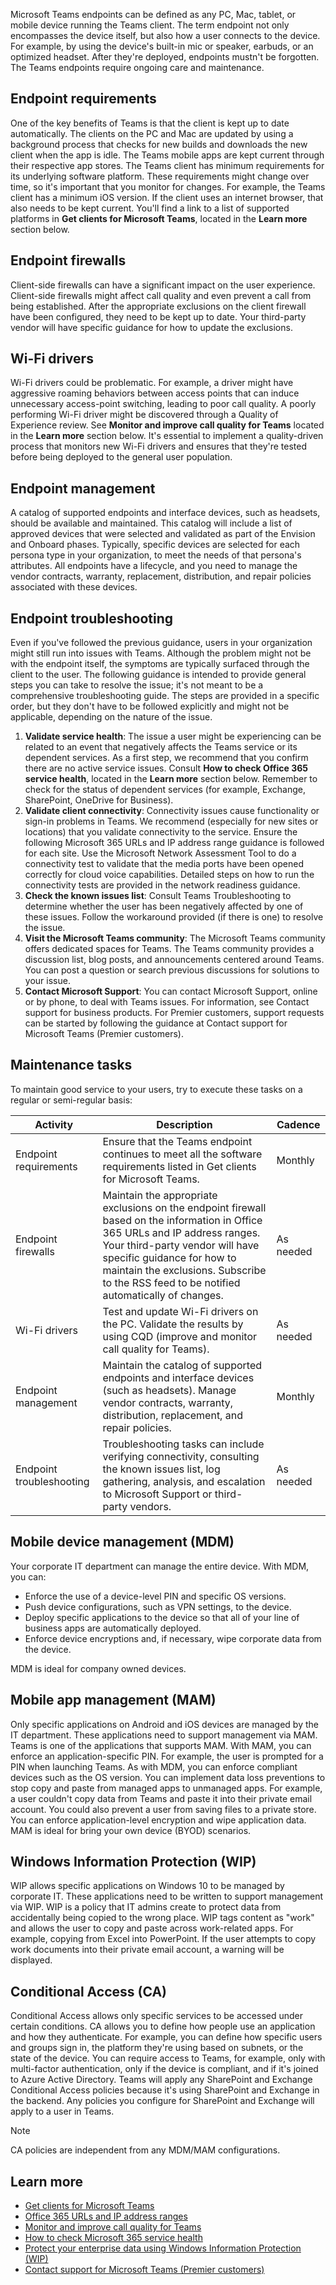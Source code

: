 Microsoft Teams endpoints can be defined as any PC, Mac, tablet, or mobile device running the Teams client. The term endpoint not only encompasses the device itself, but also how a user connects to the device. For example, by using the device's built-in mic or speaker, earbuds, or an optimized headset. After they're deployed, endpoints mustn't be forgotten. The Teams endpoints require ongoing care and maintenance.

## Endpoint requirements

One of the key benefits of Teams is that the client is kept up to date automatically. The clients on the PC and Mac are updated by using a background process that checks for new builds and downloads the new client when the app is idle. The Teams mobile apps are kept current through their respective app stores.
The Teams client has minimum requirements for its underlying software platform. These requirements might change over time, so it's important that you monitor for changes. For example, the Teams client has a minimum iOS version. If the client uses an internet browser, that also needs to be kept current. You'll find a link to a list of supported platforms in **Get clients for Microsoft Teams**, located in the **Learn more** section below.

## Endpoint firewalls

Client-side firewalls can have a significant impact on the user experience. Client-side firewalls might affect call quality and even prevent a call from being established. After the appropriate exclusions on the client firewall have been configured, they need to be kept up to date. Your third-party vendor will have specific guidance for how to update the exclusions.

## Wi-Fi drivers

Wi-Fi drivers could be problematic. For example, a driver might have aggressive roaming behaviors between access points that can induce unnecessary access-point switching, leading to poor call quality. A poorly performing Wi-Fi driver might be discovered through a Quality of Experience review. See **Monitor and improve call quality for Teams** located in the **Learn more** section below. It's essential to implement a quality-driven process that monitors new Wi-Fi drivers and ensures that they're tested before being deployed to the general user population.

## Endpoint management

A catalog of supported endpoints and interface devices, such as headsets, should be available and maintained. This catalog will include a list of approved devices that were selected and validated as part of the Envision and Onboard phases. Typically, specific devices are selected for each persona type in your organization, to meet the needs of that persona's attributes. All endpoints have a lifecycle, and you need to manage the vendor contracts, warranty, replacement, distribution, and repair policies associated with these devices.

## Endpoint troubleshooting

Even if you've followed the previous guidance, users in your organization might still run into issues with Teams. Although the problem might not be with the endpoint itself, the symptoms are typically surfaced through the client to the user. The following guidance is intended to provide general steps you can take to resolve the issue; it's not meant to be a comprehensive troubleshooting guide. The steps are provided in a specific order, but they don't have to be followed explicitly and might not be applicable, depending on the nature of the issue.

1. **Validate service health**: The issue a user might be experiencing can be related to an event that negatively affects the Teams service or its dependent services. As a first step, we recommend that you confirm there are no active service issues. Consult **How to check Office 365 service health**, located in the **Learn more** section below. Remember to check for the status of dependent services (for example, Exchange, SharePoint, OneDrive for Business).
1. **Validate client connectivity**: Connectivity issues cause functionality or sign-in problems in Teams. We recommend (especially for new sites or locations) that you validate connectivity to the service. Ensure the following Microsoft 365 URLs and IP address range guidance is followed for each site. Use the Microsoft Network Assessment Tool to do a connectivity test to validate that the media ports have been opened correctly for cloud voice capabilities. Detailed steps on how to run the connectivity tests are provided in the network readiness guidance.
1. **Check the known issues list**: Consult Teams Troubleshooting to determine whether the user has been negatively affected by one of these issues. Follow the workaround provided (if there is one) to resolve the issue.
1. **Visit the Microsoft Teams community**: The Microsoft Teams community offers dedicated spaces for Teams. The Teams community provides a discussion list, blog posts, and announcements centered around Teams. You can post a question or search previous discussions for solutions to your issue.
1. **Contact Microsoft Support**: You can contact Microsoft Support, online or by phone, to deal with Teams issues. For information, see Contact support for business products. For Premier customers, support requests can be started by following the guidance at Contact support for Microsoft Teams (Premier customers).

## Maintenance tasks

To maintain good service to your users, try to execute these tasks on a regular or semi-regular basis:

| **Activity** | **Description** | **Cadence** |
| --- | --- | --- |
| Endpoint requirements | Ensure that the Teams endpoint continues to meet all the software requirements listed in Get clients for Microsoft Teams. | Monthly |
| Endpoint firewalls | Maintain the appropriate exclusions on the endpoint firewall based on the information in Office 365 URLs and IP address ranges. Your third-party vendor will have specific guidance for how to maintain the exclusions. Subscribe to the RSS feed to be notified automatically of changes. | As needed |
| Wi-Fi drivers | Test and update Wi-Fi drivers on the PC. Validate the results by using CQD (improve and monitor call quality for Teams). | As needed |
| Endpoint management | Maintain the catalog of supported endpoints and interface devices (such as headsets). Manage vendor contracts, warranty, distribution, replacement, and repair policies. | Monthly |
| Endpoint troubleshooting | Troubleshooting tasks can include verifying connectivity, consulting the known issues list, log gathering, analysis, and escalation to Microsoft Support or third-party vendors. | As needed |

## Mobile device management (MDM)

Your corporate IT department can manage the entire device. With MDM, you can:

- Enforce the use of a device-level PIN and specific OS versions.
- Push device configurations, such as VPN settings, to the device.
- Deploy specific applications to the device so that all of your line of business apps are automatically deployed.
- Enforce device encryptions and, if necessary, wipe corporate data from the device.

MDM is ideal for company owned devices.

## Mobile app management (MAM)

Only specific applications on Android and iOS devices are managed by the IT department. These applications need to support management via MAM. Teams is one of the applications that supports MAM. With MAM, you can enforce an application-specific PIN. For example, the user is prompted for a PIN when launching Teams. As with MDM, you can enforce compliant devices such as the OS version.
You can implement data loss preventions to stop copy and paste from managed apps to unmanaged apps. For example, a user couldn't copy data from Teams and paste it into their private email account. You could also prevent a user from saving files to a private store.
You can enforce application-level encryption and wipe application data.
MAM is ideal for bring your own device (BYOD) scenarios.

## Windows Information Protection (WIP)

WIP allows specific applications on Windows 10 to be managed by corporate IT. These applications need to be written to support management via WIP. WIP is a policy that IT admins create to protect data from accidentally being copied to the wrong place. WIP tags content as "work" and allows the user to copy and paste across work-related apps. For example, copying from Excel into PowerPoint. If the user attempts to copy work documents into their private email account, a warning will be displayed.

## Conditional Access (CA)

Conditional Access allows only specific services to be accessed under certain conditions. CA allows you to define how people use an application and how they authenticate. For example, you can define how specific users and groups sign in, the platform they're using based on subnets, or the state of the device. You can require access to Teams, for example, only with multi-factor authentication, only if the device is compliant, and if it's joined to Azure Active Directory. Teams will apply any SharePoint and Exchange Conditional Access policies because it's using SharePoint and Exchange in the backend. Any policies you configure for SharePoint and Exchange will apply to a user in Teams.

> [!NOTE]
> CA policies are independent from any MDM/MAM configurations.

## Learn more

- [Get clients for Microsoft Teams](/MicrosoftTeams/get-clients)
- [Office 365 URLs and IP address ranges](/office365/enterprise/urls-and-ip-address-ranges)
- [Monitor and improve call quality for Teams](/microsoftteams/monitor-call-quality-qos)
- [How to check Microsoft 365 service health](/office365/enterprise/view-service-health)
- [Protect your enterprise data using Windows Information Protection (WIP)](/windows/security/information-protection/windows-information-protection/protect-enterprise-data-using-wip)
- [Contact support for Microsoft Teams (Premier customers)](https://support.microsoft.com/premier/contacts)
